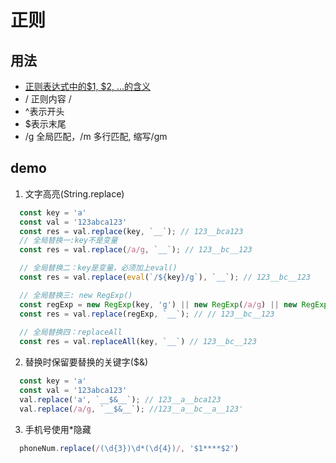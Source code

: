 # 正则

## 用法
- [正则表达式中的$1, $2, ...的含义](https://www.cnblogs.com/frank-link/p/12566114.html)
- / 正则内容 /   
- ^表示开头  
- $表示末尾
- /g 全局匹配，/m 多行匹配,  缩写/gm

## demo
1. 文字高亮(String.replace)
``` js
  const key = 'a'
  const val = '123abca123'
  const res = val.replace(key, `__`); // 123__bca123
  // 全局替换一:key不是变量
  const res = val.replace(/a/g, `__`); // 123__bc__123

  // 全局替换二：key是变量，必须加上eval()
  const res = val.replace(eval(`/${key}/g`), `__`); // 123__bc__123

  // 全局替换三: new RegExp()
  const regExp = new RegExp(key, 'g') || new RegExp(/a/g) || new RegExp(eval(`/${key}/g`))
  const res = val.replace(regExp, `__`); // // 123__bc__123
  
  // 全局替换四：replaceAll
  const res = val.replaceAll(key, `__`) // 123__bc__123
```

2. 替换时保留要替换的关键字($&)
``` js
  const key = 'a'
  const val = '123abca123'
  val.replace('a', `__$&__`); // 123__a__bca123
  val.replace(/a/g, `__$&__`); //123__a__bc__a__123'
```

3. 手机号使用*隐藏
```js
  phoneNum.replace(/(\d{3})\d*(\d{4})/, '$1****$2')
```